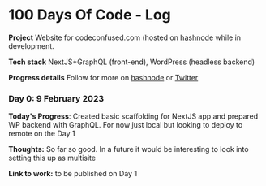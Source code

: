 # 100 Days Of Code - Log
**Project** Website for codeconfused.com (hosted on [hashnode](https://codeconfused.hashnode.dev) while in development.

**Tech stack** NextJS+GraphQL (front-end), WordPress (headless backend)

**Progress details** Follow for more on [hashnode](https://codeconfused.hashnode.dev) or [Twitter](https://twitter.com/_codeconfused)

### Day 0: 9 February 2023

**Today's Progress**: Created basic scaffolding for NextJS app and prepared WP backend with GraphQL. For now just local but looking to deploy to remote on the Day 1

**Thoughts:** So far so good. In a future it would be interesting to look into setting this up as multisite

**Link to work:** to be published on Day 1

